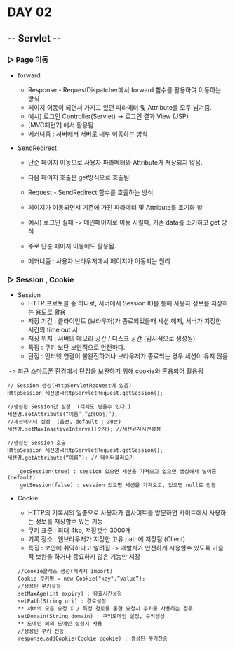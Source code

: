 # DAY 02

## -- Servlet --

### ▷ Page 이동

- forward
  - Response - RequestDispatcher에서 forward 함수를 활용하여 이동하는 방식
  - 페이지 이동이 되면서 가지고 있던 파라메터 및 Attribute를 모두 넘겨줌.
  - 예시) 로그인 Controller(Servlet) -> 로그인 결과 View (JSP) 
  - [MVC패턴2] 에서 활용됨
  - 메커니즘 : 서버에서 서버로 내부 이동하는 방식 



- SendRedirect 

  - 단순 페이지 이동으로 사용자 파라메터와 Attribute가 저장되지 않음.

  - 다음 페이지 호출은 get방식으로 호출됨!

  - Request - SendRedirect 함수를 호출하는 방식
  - 페이지가 이동되면서 기존에 가진 파라메터 및 Attribute를 초기화 함
  - 예시) 로그인 실패 -> 메인페이지로 이동 시킬때, 기존 data를 소거하고 get 방식
  - 주로 단순 페이지 이동에도 활용됨.
  - 메커니즘 : 사용자 브라우저에서 페이지가 이동되는 원리



### ▷ Session , Cookie

- Session
  - HTTP 프로토콜 중 하나로, 서버에서 Session ID를 통해 사용자 정보를 저장하는 용도로 활용
  - 저장 기간 : 클라이언트 (브라우저)가 종료되었을때 세션 해지, 서버가 지정한 시간의 time out 시 
  - 저장 위치 : 서버의 메모리 공간 / 디스크 공간 (임시적으로 생성됨)
  - 특징 : 쿠키 보단 보안적으로 안전하다.
  - 단점 : 인터넷 연결이 불완전하거나 브라우저가 종료되는 경우 세션이 유지 않음

​     			 -> 최근 스마트폰 환경에서 단점을 보완하기 위해 cookie와 혼용되어 활용됨

```
// Session 생성(HttpServletRequest에 있음)
HttpSession 세션명=HttpServletRequest.getSession();

//생성된 Session값 설정  (객체도 넣을수 있다.)
세션명.setAttribute(“이름”,”값(Obj)”); 
//세션데이터 설정  (옵션, default : 30분)
세션명.setMaxInactiveInterval(숫자); //세션유지시간설정

//생성된 Session 호출
HttpSession 세션명=HttpServletRequest.getSession();
세션명.getAttribute(“이름”); // 데이터불러오기
```



		getSession(true) : session 있으면 세션을 가져오고 없으면 생성해서 넣어줌 (default)
		getSession(false) : session 있으면 세션을 가져오고, 없으면 null로 반환



- Cookie

   *  HTTP의 기록서의 일종으로 사용자가 웹사이트를 방문하면 사이트에서 사용하는 정보를 저장할수 있는 기능
   *  쿠키 표준 : 최대 4kb, 저장갯수 3000개 
   *  기록 장소 : 웹브라우저가 지정한 고유 path에 저장됨 (Client)
   *  특징 : 보안에 취약하다고 알려짐 -> 개발자가 안전하게 사용할수 있도록 기술적 보완을 하거나 중요하지 않은 기능만 저장

  ~~~
  //Cookie클래스 생성(패키지 import)
  Cookie 쿠키명 = new Cookie("key",”value”);
  //생성된 쿠키설정
  setMaxAge(int expiry) : 유효시간설정
  setPath(String uri) : 경로설정
  ** 서버의 모든 요청 X / 특정 경로를 통한 요청시 쿠키를 사용하는 경우
  setDomain(String domain) : 쿠키도메인 설정, 쿠키생성
  ** 도메인 외의 도메인 설정시 사용
  //생성된 쿠키 전송
  response.addCookie(Cookie cookie) : 생성된 쿠키전송
  ~~~

  

